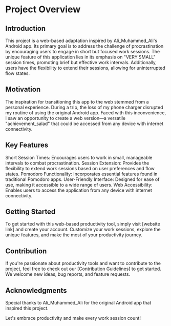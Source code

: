 # Project Overview
## Introduction
This project is a web-based adaptation inspired by Ali_Muhammed_Ali's Android app. Its primary goal is to address the challenge of procrastination by encouraging users to engage in short but focused work sessions. The unique feature of this application lies in its emphasis on "VERY SMALL" session times, promoting brief but effective work intervals. Additionally, users have the flexibility to extend their sessions, allowing for uninterrupted flow states.

## Motivation
The inspiration for transitioning this app to the web stemmed from a personal experience. During a trip, the loss of my phone charger disrupted my routine of using the original Android app. Faced with this inconvenience, I saw an opportunity to create a web version—a versatile "achievement_salad" that could be accessed from any device with internet connectivity.

## Key Features
Short Session Times: Encourages users to work in small, manageable intervals to combat procrastination.
Session Extension: Provides the flexibility to extend work sessions based on user preferences and flow states.
Pomodoro Functionality: Incorporates essential features found in traditional Pomodoro apps.
User-Friendly Interface: Designed for ease of use, making it accessible to a wide range of users.
Web Accessibility: Enables users to access the application from any device with internet connectivity.
## Getting Started
To get started with this web-based productivity tool, simply visit [website link] and create your account. Customize your work sessions, explore the unique features, and make the most of your productivity journey.

## Contribution
If you're passionate about productivity tools and want to contribute to the project, feel free to check out our [Contribution Guidelines] to get started. We welcome new ideas, bug reports, and feature requests.

## Acknowledgments
Special thanks to Ali_Muhammed_Ali for the original Android app that inspired this project.

Let's embrace productivity and make every work session count!
